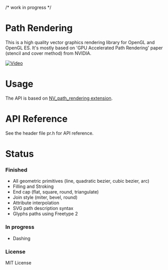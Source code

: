 /* work in progress */


# Path Rendering
This is a high quality vector graphics rendering library for OpenGL and OpenGL ES. It's mostly based on 'GPU Accelerated Path Rendering' paper (stencil and cover method) from NVIDIA.

[![Video](http://img.youtube.com/vi/Ysg2L2CR4AM/0.jpg)](http://www.youtube.com/watch?v=Ysg2L2CR4AM)

# Usage

The API is based on [NV_path_rendering extension](https://www.opengl.org/registry/specs/NV/path_rendering.txt).

# API Reference

See the header file pr.h for API reference.

# Status

### Finished

* All geometric primitives (line, quadratic bezier, cubic bezier, arc)
* Filling and Stroking
* End cap (flat, square, round, triangulate)
* Join style (miter, bevel, round)
* Attribute interpolation
* SVG path description syntax
* Glyphs paths using Freetype 2

### In progress

* Dashing

### License 

MIT License
